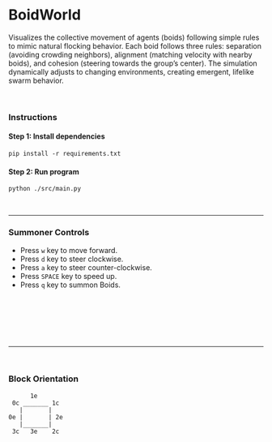 # BoidWorld
Visualizes the collective movement of agents (boids) following simple rules to mimic natural flocking behavior. Each boid follows three rules: separation (avoiding crowding neighbors), alignment (matching velocity with nearby boids), and cohesion (steering towards the group’s center). The simulation dynamically adjusts to changing environments, creating emergent, lifelike swarm behavior.

<br>

### Instructions
#### Step 1: Install dependencies
```
pip install -r requirements.txt
```


#### Step 2: Run program
```
python ./src/main.py
```

<br>

---
### Summoner Controls
- Press `w` key to move forward.     
- Press `d` key to steer clockwise.     
- Press `a` key to steer counter-clockwise.
- Press `SPACE` key to speed up.
- Press `q` key to summon Boids.


<br>
<br>
<br>
<br>
<br>


---

<br>

### Block Orientation
```
      1e
 0c _______ 1c
   |       |
0e |       | 2e
   |_______|
 3c   3e    2c

```
